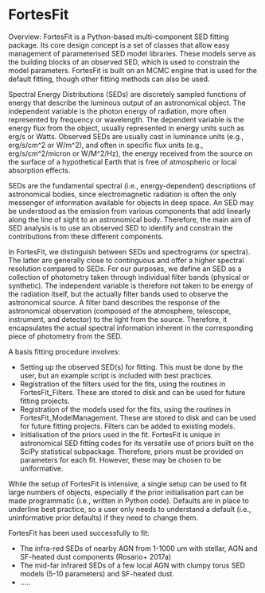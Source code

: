 # FortesFit

Overview: FortesFit is a Python-based multi-component SED fitting package. Its core design concept is a set of classes that allow easy management of parameterised SED model libraries. These models serve as the building blocks of an observed SED, which is used to constrain the model parameters. FortesFit is built on an MCMC engine that is used for the default fitting, though other fitting methods can also be used.

Spectral Energy Distributions (SEDs) are discretely sampled functions of energy that describe the luminous output of an astronomical object. The independent variable is the photon energy of radiation, more often represented by frequency or wavelength. The dependent variable is the energy flux from the object, usually represented in energy units such as erg/s or Watts. Observed SEDs are usually cast in luminance units (e.g., erg/s/cm^2 or W/m^2), and often in specific flux units (e.g., erg/s/cm^2/micron or W/M^2/Hz), the energy received from the source on the surface of a hypothetical Earth that is free of atmospheric or local absorption effects.

SEDs are the fundamental spectral (i.e., energy-dependent) descriptions of astronomical bodies, since electromagnetic radiation is often the only messenger of information available for objects in deep space. An SED may be understood as the emission from various components that add linearly along the line of sight to an astronomical body. Therefore, the main aim of SED analysis is to use an observed SED to identify and constrain the contributions from these different components.

In FortesFit, we distinguish between SEDs and spectrograms (or spectra). The latter are generally close to continguous and offer a higher spectral resolution compared to SEDs. For our purposes, we define an SED as a collection of photometry taken through individual filter bands (physical or synthetic). The independent variable is therefore not taken to be energy of the radiation itself, but the actually filter bands used to observe the astronomical source. A filter band describes the response of the astronomical observation (composed of the atmosphere, telescope, instrument, and detector) to the light from the source. Therefore, it encapsulates the actual spectral information inherent in the corresponding piece of photometry from the SED.

A basis fitting procedure involves:

  - Setting up the observed SED(s) for fitting. This must be done by the user, but an example script is included with best practices.
  - Registration of the filters used for the fits, using the routines in FortesFit_Filters. These are stored to disk and can be used for future fitting projects.
 - Registration of the models used for the fits, using the routines in FortesFit_ModelManagement. These are stored to disk and can be used for future fitting projects. Filters can be added to existing models.
 - Initialisation of the priors used in the fit. FortesFit is unique in astronomical SED fitting codes for its versatile use of priors built on the SciPy statistical subpackage. Therefore, priors must be provided on parameters for each fit. However, these may be chosen to be uniformative.
 
While the setup of FortesFit is intensive, a single setup can be used to fit large numbers of objects, especially if the prior initialisation part can be made programmatic (i.e., written in Python code). Defaults are in place to underline best practice, so a user only needs to understand a default (i.e., uninformative prior defaults) if they need to change them. 

FortesFit has been used successfully to fit:
  - The infra-red SEDs of nearby AGN from 1-1000 um with stellar, AGN and SF-heated dust components (Rosario+ 2017a)
  - The mid-far infrared SEDs of a few local AGN with clumpy torus SED models (5-10 parameters) and SF-heated dust.
  - .....
